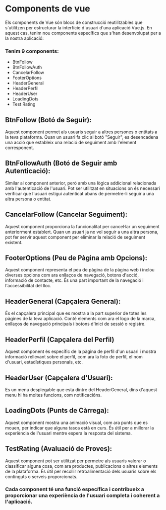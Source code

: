 # Components de vue
Els components de Vue són blocs de construcció reutilitzables que s'utilitzen per estructurar la interfície d'usuari d'una aplicació Vue.js. En aquest cas, tenim nou components específics que s'han desenvolupat per a la nostra aplicació:

### Tenim 9 components: 
- BtnFollow
- BtnFollowAuth
- CancelarFollow
- FooterOptions
- HeaderGeneral
- HeaderPerfil
- HeaderUser
- LoadingDots
- Test Rating

## BtnFollow (Botó de Seguir): 
Aquest component permet als usuaris seguir a altres persones o entitats a la teva plataforma. Quan un usuari fa clic al botó "Seguir", es desencadena una acció que estableix una relació de seguiment amb l'element corresponent.
## BtnFollowAuth (Botó de Seguir amb Autenticació):
Similar al component anterior, però amb una lògica addicional relacionada amb l'autenticació de l'usuari. Pot ser utilitzat en situacions on és necessari verificar que l'usuari estigui autenticat abans de permetre-li seguir a una altra persona o entitat.
## CancelarFollow (Cancelar Seguiment):
Aquest component proporciona la funcionalitat per cancel·lar un seguiment anteriorment establert. Quan un usuari ja no vol seguir a una altra persona, pot fer servir aquest component per eliminar la relació de seguiment existent.
## FooterOptions (Peu de Pàgina amb Opcions):
Aquest component representa el peu de pàgina de la pàgina web i inclou diverses opcions com ara enllaços de navegació, botons d'acció, informació de contacte, etc. És una part important de la navegació i l'accessibilitat del lloc.
## HeaderGeneral (Capçalera General):
És el capçalera principal que es mostra a la part superior de totes les pàgines de la teva aplicació. Conté elements com ara el logo de la marca, enllaços de navegació principals i  botons d'inici de sessió o registre.
## HeaderPerfil (Capçalera del Perfil)
Aquest component és específic de la pàgina de perfil d'un usuari i mostra informació rellevant sobre el perfil, com ara la foto de perfil, el nom d'usuari, estadístiques personals, etc.
## HeaderUser (Capçalera d'Usuari): 
Es un menu desplegable que esta dintre del HeaderGeneral, dins d'aquest menu hi ha moltes funcions, com notificacións.
## LoadingDots (Punts de Càrrega):
Aquest component mostra una animació visual, com ara punts que es mouen, per indicar que alguna tasca està en curs. És útil per a millorar la experiència de l'usuari mentre espera la resposta del sistema.
## TestRating (Avaluació de Proves):
Aquest component pot ser utilitzat per permetre als usuaris valorar o classificar alguna cosa, com ara productes, publicacions o altres elements de la plataforma. És útil per recollir retroalimentació dels usuaris sobre els continguts o serveis proporcionats.
### Cada component té una funció específica i contribueix a proporcionar una experiència de l'usuari completa i coherent a l'aplicació.